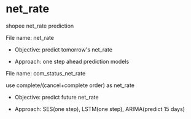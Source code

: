 # net_rate
shopee net_rate prediction

File name: net_rate
  
- Objective: predict tomorrow's net_rate
  
- Approach: one step ahead prediction models

File name: com_status_net_rate

use complete/(cancel+complete order) as net_rate

- Objective: predict future net_rate

- Approach: SES(one step), LSTM(one step), ARIMA(predict 15 days)
